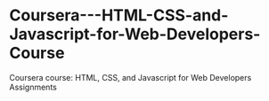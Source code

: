 # Coursera---HTML-CSS-and-Javascript-for-Web-Developers-Course
Coursera course: HTML, CSS, and Javascript for Web Developers Assignments
